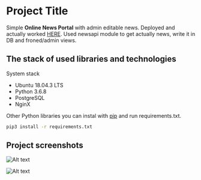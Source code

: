 # Project Title

Simple **Online News Portal** with admin editable news. Deployed and actually worked [HERE](http://109.75.33.121/). Used newsapi module to get actually news, write it in DB and froned/admin views.  

## The stack of used libraries and technologies

System stack

* Ubuntu 18.04.3 LTS
* Python 3.6.8
* PostgreSQL
* NginX

Other Python libraries you can instal with [pip](https://pip.pypa.io/en/stable/) and run requirements.txt.

```bash
pip3 install -r requirements.txt
```

## Project screenshots

![Alt text](https://c.radikal.ru/c42/2102/0f/ff1c22b55db3.png "Home Page")

![Alt text](https://b.radikal.ru/b36/2102/e7/be87d0b81a63.png "News Page")
